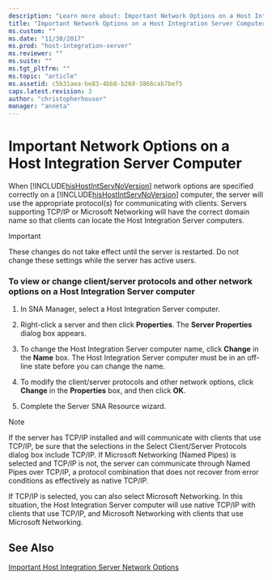 ```yaml
---
description: "Learn more about: Important Network Options on a Host Integration Server Computer"
title: "Important Network Options on a Host Integration Server Computer2 | Microsoft Docs"
ms.custom: ""
ms.date: "11/30/2017"
ms.prod: "host-integration-server"
ms.reviewer: ""
ms.suite: ""
ms.tgt_pltfrm: ""
ms.topic: "article"
ms.assetid: c5b31aea-be83-4bb8-b268-3866cab7bef5
caps.latest.revision: 3
author: "christopherhouser"
manager: "anneta"
---
```

# Important Network Options on a Host Integration Server Computer
When [!INCLUDE[hisHostIntServNoVersion](../includes/hishostintservnoversion-md.md)] network options are specified correctly on a [!INCLUDE[hisHostIntServNoVersion](../includes/hishostintservnoversion-md.md)] computer, the server will use the appropriate protocol(s) for communicating with clients. Servers supporting TCP/IP or Microsoft Networking will have the correct domain name so that clients can locate the Host Integration Server computers.  
  
> [!IMPORTANT]
>  These changes do not take effect until the server is restarted. Do not change these settings while the server has active users.  
  
### To view or change client/server protocols and other network options on a Host Integration Server computer  
  
1.  In SNA Manager, select a Host Integration Server computer.  
  
2.  Right-click a server and then click **Properties**. The **Server Properties** dialog box appears.  
  
3.  To change the Host Integration Server computer name, click **Change** in the **Name** box. The Host Integration Server computer must be in an off-line state before you can change the name.  
  
4.  To modify the client/server protocols and other network options, click **Change** in the **Properties** box, and then click **OK**.  
  
5.  Complete the Server SNA Resource wizard.  
  
> [!NOTE]
>  If the server has TCP/IP installed and will communicate with clients that use TCP/IP, be sure that the selections in the Select Client/Server Protocols dialog box include TCP/IP. If Microsoft Networking (Named Pipes) is selected and TCP/IP is not, the server can communicate through Named Pipes over TCP/IP, a protocol combination that does not recover from error conditions as effectively as native TCP/IP.  
  
 If TCP/IP is selected, you can also select Microsoft Networking. In this situation, the Host Integration Server computer will use native TCP/IP with clients that use TCP/IP, and Microsoft Networking with clients that use Microsoft Networking.  
  
## See Also  
 [Important Host Integration Server Network Options](../core/important-host-integration-server-network-options1.md)
